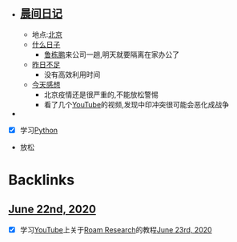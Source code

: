 - ## [晨间日记](<晨间日记.md>)
    - 地点:[北京](<北京.md>)
    - [什么日子](<什么日子.md>)
        - [鲁栋鹏](<鲁栋鹏.md>)来公司一趟,明天就要隔离在家办公了
    - [昨日不足](<昨日不足.md>)
        - 没有高效利用时间
    - [今天感想](<今天感想.md>)
        - 北京疫情还是很严重的,不能放松警惕
        - 看了几个[YouTube](<YouTube.md>)的视频,发现中印冲突很可能会恶化成战争
- 
- [x] 学习[Python](<Python.md>)
- 放松

# Backlinks
## [June 22nd, 2020](<June 22nd, 2020.md>)
- [x] 学习[YouTube](<YouTube.md>)上关于[Roam Research](<Roam Research.md>)的教程[June 23rd, 2020](<June 23rd, 2020.md>)

